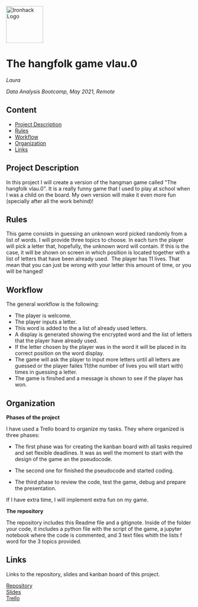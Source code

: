 <img src="https://bit.ly/2VnXWr2" alt="Ironhack Logo" width="100"/>

# The hangfolk game vlau.0
*Laura*

*Data Analysis Bootcamp, May 2021, Remote*

## Content
- [Project Description](#project-description)
- [Rules](#rules)
- [Workflow](#workflow)
- [Organization](#organization)
- [Links](#links)

## Project Description

In this project I will create a version of the hangman game called "The hangfolk vlau.0". It is a really funny game that I used to play at school when I was a child on the board. My own version will make it even more fun (specially after all the work behind)!

## Rules

This game consists in guessing an unknown word picked randomly from a list of words. I will provide three topics to choose.
In each turn the player will pick a letter that, hopefully, the unknown word will contain. If this is the case, it will be shown on screen in which position is located together with a list of letters that have been already used. 
The player has 11 lives. That mean that you can just be wrong with your letter this amount of time, or you will be hanged!

## Workflow

The general workflow is the following:
- The player is welcome.
- The player inputs a letter.
- This word is added to the a list of already used letters.
- A display is generated showing the encrypted word and the list of letters that the player have already used.
- If the letter chosen by the player was in the word it will be placed in its correct position on the word display.
- The game will ask the player to input more letters until all letters are guessed or the player failes 11(the number of lives you will start with) times in guessing a letter.
- The game is finshed and a message is shown to see if the player has won.


## Organization

**Phases of the project**

I have used a Trello board to organize my tasks. They where organized is three phases:

- The first phase was for creating the kanban board with all tasks required and set flexible deadlines. It was as well the moment to start with the design of the game an the pseudocode.

- The second one for finished the pseudocode and started coding. 

- The third phase to review the code, test the game, debug and prepare the presentation.

If I have extra time, I will implement extra fun on my game.

**The repository**

The repository includes this Readme file and a gitignote. Inside of the folder your code, it includes a python file with the script of the game, a jupyter notebook where the code is commented, and 3 text files whith the lists f word for the 3 topics provided.

## Links
Links to the repository, slides and kanban board of this project.

[Repository](https://github.com/lauratll/Project-Week-1-Build-Your-Own-Game)  
[Slides](https://drive.google.com/file/d/1A2sbVdCMirgQOVL3RaTMTmUf_eGgOOpf/view?usp=sharing)  
[Trello](https://trello.com/b/wEj7kAZd/project-1-built-your-own-game)  
